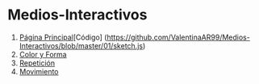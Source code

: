 # Medios-Interactivos
1. [Página Principal](https://valentinaar99.github.io/Medios-Interactivos/)[Código] (https://github.com/ValentinaAR99/Medios-Interactivos/blob/master/01/sketch.js)
2. [Color y Forma](https://valentinaar99.github.io/Medios-Interactivos/01/)
3. [Repetición](https://valentinaar99.github.io/Medios-Interactivos/02/)
4. [Movimiento](https://valentinaar99.github.io/Medios-Interactivos/03/)
